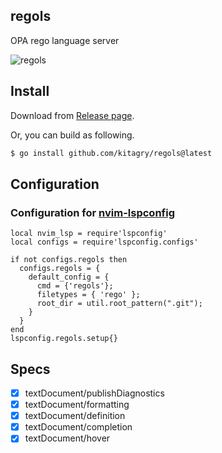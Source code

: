 ## regols

OPA rego language server

![regols](https://user-images.githubusercontent.com/21323222/148948494-d6a59424-d68a-4ab2-8cf4-4759dc9b6316.gif)

## Install

Download from [Release page](https://github.com/kitagry/regols/releases).

Or, you can build as following.

```bash
$ go install github.com/kitagry/regols@latest
```

## Configuration

### Configuration for [nvim-lspconfig](https://github.com/neovim/nvim-lspconfig)

```vim
local nvim_lsp = require'lspconfig'
local configs = require'lspconfig.configs'

if not configs.regols then
  configs.regols = {
    default_config = {
      cmd = {'regols'};
      filetypes = { 'rego' };
      root_dir = util.root_pattern(".git");
    }
  }
end
lspconfig.regols.setup{}
```

## Specs

- [x] textDocument/publishDiagnostics
- [x] textDocument/formatting
- [x] textDocument/definition
- [x] textDocument/completion
- [x] textDocument/hover
